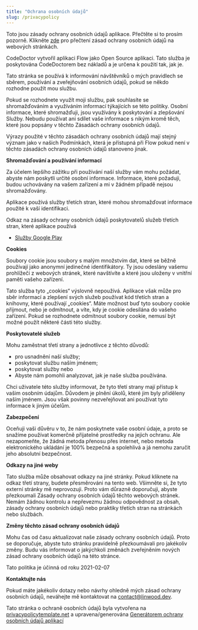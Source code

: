 ```yaml
---
title: "Ochrana osobních údajů"
slug: /privacypolicy
---
```


Toto jsou zásady ochrany osobních údajů aplikace. Přečtěte si to prosím pozorně. Klikněte [zde](https://go.linwood.dev/privacypolicy) pro přečtení zásad ochrany osobních údajů na webových stránkách.

CodeDoctor vytvořil aplikaci Flow jako Open Source aplikaci. Tato služba je poskytována CodeDoctorem bez nákladů a je určena k použití tak, jak je.

Tato stránka se používá k informování návštěvníků o mých pravidlech se sběrem, používání a zveřejňování osobních údajů, pokud se někdo rozhodne použít mou službu.

Pokud se rozhodnete využít moji službu, pak souhlasíte se shromažďováním a využíváním informací týkajících se této politiky. Osobní informace, které shromažďuji, jsou využívány k poskytování a zlepšování Služby. Nebudu používat ani sdílet vaše informace s nikým kromě těch, které jsou popsány v těchto Zásadách ochrany osobních údajů.

Výrazy použité v těchto zásadách ochrany osobních údajů mají stejný význam jako v našich Podmínkách, která je přístupná při Flow pokud není v těchto zásadách ochrany osobních údajů stanoveno jinak.

**Shromažďování a používání informací**

Za účelem lepšího zážitku při používání naší služby vám mohu požádat, abyste nám poskytli určité osobní informace. Informace, které požaduji, budou uchovávány na vašem zařízení a mi v žádném případě nejsou shromažďovány.

Aplikace používá služby třetích stran, které mohou shromažďovat informace použité k vaší identifikaci.

Odkaz na zásady ochrany osobních údajů poskytovatelů služeb třetích stran, které aplikace používá

* [Služby Google Play](https://www.google.com/policies/privacy/)

**Cookies**

Soubory cookie jsou soubory s malým množstvím dat, které se běžně používají jako anonymní jedinečné identifikátory. Ty jsou odeslány vašemu prohlížeči z webových stránek, které navštívíte a které jsou uloženy v vnitřní paměti vašeho zařízení.

Tato služba tyto „cookies“ výslovně nepoužívá. Aplikace však může pro sběr informací a zlepšení svých služeb používat kód třetích stran a knihovny, které používají „cookies“. Máte možnost buď tyto soubory cookie přijmout, nebo je odmítnout, a víte, kdy je cookie odesílána do vašeho zařízení. Pokud se rozhodnete odmítnout soubory cookie, nemusí být možné použít některé části této služby.

**Poskytovatelé služeb**

Mohu zaměstnat třetí strany a jednotlivce z těchto důvodů:

* pro usnadnění naší služby;
* poskytovat službu naším jménem;
* poskytovat služby nebo
* Abyste nám pomohli analyzovat, jak je naše služba používána.

Chci uživatele této služby informovat, že tyto třetí strany mají přístup k vašim osobním údajům. Důvodem je plnění úkolů, které jim byly přiděleny naším jménem. Jsou však povinny nezveřejňovat ani používat tyto informace k jiným účelům.

**Zabezpečení**

Oceňuji vaši důvěru v to, že nám poskytnete vaše osobní údaje, a proto se snažíme používat komerčně přijatelné prostředky na jejich ochranu. Ale nezapomeňte, že žádná metoda přenosu přes internet, nebo metoda elektronického ukládání je 100% bezpečná a spolehlivá a já nemohu zaručit jeho absolutní bezpečnost.

**Odkazy na jiné weby**

Tato služba může obsahovat odkazy na jiné stránky. Pokud kliknete na odkaz třetí strany, budete přesměrováni na tento web. Všimněte si, že tyto externí stránky mě neprovozuji. Proto vám důrazně doporučuji, abyste přezkoumali Zásady ochrany osobních údajů těchto webových stránek. Nemám žádnou kontrolu a nepřevezmu žádnou odpovědnost za obsah, zásady ochrany osobních údajů nebo praktiky třetích stran na stránkách nebo službách.

**Změny těchto zásad ochrany osobních údajů**

Mohu čas od času aktualizovat naše zásady ochrany osobních údajů. Proto se doporučuje, abyste tuto stránku pravidelně přezkoumávali pro jakékoliv změny. Budu vás informovat o jakýchkoli změnách zveřejněním nových zásad ochrany osobních údajů na této stránce.

Tato politika je účinná od roku 2021-02-07

**Kontaktujte nás**

Pokud máte jakékoliv dotazy nebo návrhy ohledně mých zásad ochrany osobních údajů, neváhejte mě kontaktovat na contact@linwood.dev.

Tato stránka o ochraně osobních údajů byla vytvořena na [privacypolicytemplate.net](https://privacypolicytemplate.net) a upravena/generována [Generátorem ochrany osobních údajů aplikací](https://app-privacy-policy-generator.nisrulz.com/)
